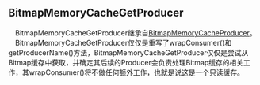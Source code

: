 ## BitmapMemoryCacheGetProducer

&#8195;BitmapMemoryCacheGetProducer继承自[BitmapMemoryCacheProducer](https://github.com/icemoonlol/fresco-research-stuff/blob/master/main-stuff/imagepipeline/BitmapMemoryCacheProducer.md)。   
&#8195;BitmapMemoryCacheGetProducer仅仅是重写了wrapConsumer()和getProducerName()方法，BitmapMemoryCacheGetProducer仅仅是尝试从Bitmap缓存中获取，并确定其后续的Producer会负责处理Bitmap缓存的相关工作，其wrapConsumer()将不做任何额外工作，也就是说这是一个只读缓存。   

